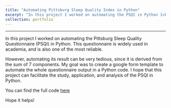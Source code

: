 ```yaml
---
title: "Automating Pittsburg Sleep Quality Index in Python"
excerpt: "In this project I worked on automating the PSQI in Python 1<br/><img src='/images/sleep-py.jpeg' width='250'>"
collection: portfolio
---
```


---
In this project I worked on automating the Pittsburg Sleep Quality Questionnaire (PSQI) in Python. This questionnaire is widely used in academia, and is also one of the most reliable. 

However, automating its result can be very tedious, since it is derived from the sum of 7 components. My goal was to create a google form template to automate the whole questionnaire output in a Python code. I hope that this project can facilitate the study, application, and analysis of the PSQI in Python. 

You can find the full code [here](https://github.com/axcasas/PSQI-Python)

Hope it helps!